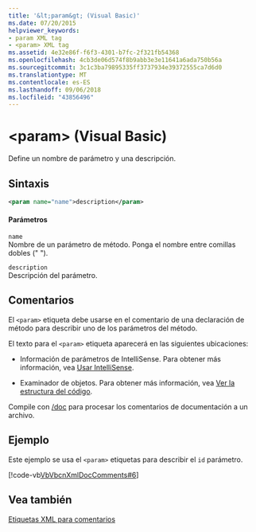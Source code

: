 ```yaml
---
title: '&lt;param&gt; (Visual Basic)'
ms.date: 07/20/2015
helpviewer_keywords:
- param XML tag
- <param> XML tag
ms.assetid: 4e32e86f-f6f3-4301-b7fc-2f321fb54368
ms.openlocfilehash: 4cb3de06d574f8b9abb3e3e11641a6ada750b56a
ms.sourcegitcommit: 3c1c3ba79895335ff3737934e39372555ca7d6d0
ms.translationtype: MT
ms.contentlocale: es-ES
ms.lasthandoff: 09/06/2018
ms.locfileid: "43856496"
---
```

# <a name="ltparamgt-visual-basic"></a>&lt;param&gt; (Visual Basic)
Define un nombre de parámetro y una descripción.  
  
## <a name="syntax"></a>Sintaxis  
  
```xml  
<param name="name">description</param>  
```  
  
#### <a name="parameters"></a>Parámetros  
 `name`  
 Nombre de un parámetro de método. Ponga el nombre entre comillas dobles (" ").  
  
 `description`  
 Descripción del parámetro.  
  
## <a name="remarks"></a>Comentarios  
 El `<param>` etiqueta debe usarse en el comentario de una declaración de método para describir uno de los parámetros del método.  
  
 El texto para el `<param>` etiqueta aparecerá en las siguientes ubicaciones:  
  
-   Información de parámetros de IntelliSense. Para obtener más información, vea [Usar IntelliSense](/visualstudio/ide/using-intellisense).  
  
-   Examinador de objetos. Para obtener más información, vea [Ver la estructura del código](/visualstudio/ide/viewing-the-structure-of-code).  
  
 Compile con [/doc](../../../visual-basic/reference/command-line-compiler/doc.md) para procesar los comentarios de documentación a un archivo.  
  
## <a name="example"></a>Ejemplo  
 Este ejemplo se usa el `<param>` etiquetas para describir el `id` parámetro.  
  
 [!code-vb[VbVbcnXmlDocComments#6](../../../visual-basic/language-reference/xmldoc/codesnippet/VisualBasic/param_1.vb)]  
  
## <a name="see-also"></a>Vea también  
 [Etiquetas XML para comentarios](../../../visual-basic/language-reference/xmldoc/index.md)
